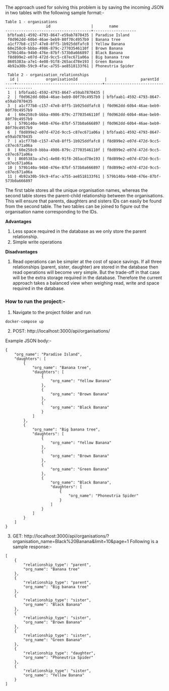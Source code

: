 The approach used for solving this problem is by saving the incoming JSON in two tables with the following sample format:-
```
Table 1 - organisations
                  id                  |       name        
--------------------------------------+-------------------
 bfbfaab1-4592-4793-8647-e59ab7870435 | Paradise Island
 f0d962dd-60b4-46ae-beb9-80f70c4957b9 | Banana tree
 a1cf77b8-c157-47e8-8ff5-1b925ddfafc8 | Yellow Banana
 60e258c0-bbba-4986-879c-27703546110f | Brown Banana
 579b140a-94b0-476e-87bf-573b0a666897 | Black Banana
 f8d899e2-e07d-472d-9cc5-c87ec671a06a | Big banana tree
 8605383a-a7e1-4e08-91f8-265acd78e193 | Green Banana
 4b92a30b-59c9-4fac-a755-ae8518133f61 | Phoneutria Spider
 
 Table 2 - organisation_relationships
  id |            organisationId            |               parentId               
----+--------------------------------------+--------------------------------------
 1  | bfbfaab1-4592-4793-8647-e59ab7870435 | 
 2  | f0d962dd-60b4-46ae-beb9-80f70c4957b9 | bfbfaab1-4592-4793-8647-e59ab7870435
 3  | a1cf77b8-c157-47e8-8ff5-1b925ddfafc8 | f0d962dd-60b4-46ae-beb9-80f70c4957b9
 4  | 60e258c0-bbba-4986-879c-27703546110f | f0d962dd-60b4-46ae-beb9-80f70c4957b9
 5  | 579b140a-94b0-476e-87bf-573b0a666897 | f0d962dd-60b4-46ae-beb9-80f70c4957b9
 6  | f8d899e2-e07d-472d-9cc5-c87ec671a06a | bfbfaab1-4592-4793-8647-e59ab7870435
 7  | a1cf77b8-c157-47e8-8ff5-1b925ddfafc8 | f8d899e2-e07d-472d-9cc5-c87ec671a06a
 8  | 60e258c0-bbba-4986-879c-27703546110f | f8d899e2-e07d-472d-9cc5-c87ec671a06a
 9  | 8605383a-a7e1-4e08-91f8-265acd78e193 | f8d899e2-e07d-472d-9cc5-c87ec671a06a
 10 | 579b140a-94b0-476e-87bf-573b0a666897 | f8d899e2-e07d-472d-9cc5-c87ec671a06a
 11 | 4b92a30b-59c9-4fac-a755-ae8518133f61 | 579b140a-94b0-476e-87bf-573b0a666897
```

The first table stores all the unique organisation names, whereas the second table stores the parent-child relationship
between the organisations. This will ensure that parents, daughters and sisters IDs can easily be found from the second
table. The two tables can be joined to figure out the organisation name corresponding to the IDs.

**Advantages**
1. Less space required in the database as we only store the parent relationship. 
2. Simple write operations

**Disadvantages**
1. Read operations can be simpler at the cost of space savings. If all three relationships (parent, sister, daughter) are stored in the database then read operations will become very
simple. But the trade-off in that case will be the extra storage required in the database. Therefore the current approach
takes a balanced view when weighing read, write and space required in the database.

### How to run the project:-
1. Navigate to the project folder and run
```
docker-compose up
```
2. POST: http://localhost:3000/api/organisations/

Example JSON body:-
```
{
    "org_name": "Paradise Island",
    "daughters": [
        {
            "org_name": "Banana tree",
            "daughters": [
                {
                    "org_name": "Yellow Banana"
                },
                {
                    "org_name": "Brown Banana"
                },
                {
                    "org_name": "Black Banana"
                }
            ]
        },
        {
            "org_name": "Big banana tree",
            "daughters": [
                {
                    "org_name": "Yellow Banana"
                },
                {
                    "org_name": "Brown Banana"
                },
                {
                    "org_name": "Green Banana"
                },
                {
                    "org_name": "Black Banana",
                    "daughters": [
                        {
                            "org_name": "Phoneutria Spider"
                        }
                    ]
                }
            ]
        }
    ]
}
```
3. GET: http://localhost:3000/api/organisations/?organisation_name=Black%20Banana&limit=10&page=1
Following is a sample response:-
```
[
    {
        "relationship_type": "parent",
        "org_name": "Banana tree"
    },
    {
        "relationship_type": "parent",
        "org_name": "Big banana tree"
    },
    {
        "relationship_type": "sister",
        "org_name": "Black Banana"
    },
    {
        "relationship_type": "sister",
        "org_name": "Brown Banana"
    },
    {
        "relationship_type": "sister",
        "org_name": "Green Banana"
    },
    {
        "relationship_type": "daughter",
        "org_name": "Phoneutria Spider"
    },
    {
        "relationship_type": "sister",
        "org_name": "Yellow Banana"
    }
]
```
